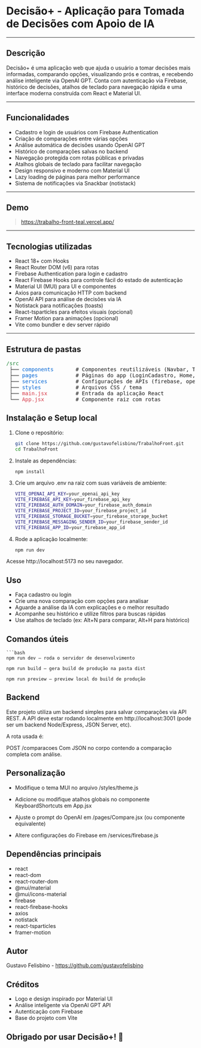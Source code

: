 # Decisão+ - Aplicação para Tomada de Decisões com Apoio de IA

---

## Descrição

Decisão+ é uma aplicação web que ajuda o usuário a tomar decisões mais informadas, comparando opções, visualizando prós e contras, e recebendo análise inteligente via OpenAI GPT. Conta com autenticação via Firebase, histórico de decisões, atalhos de teclado para navegação rápida e uma interface moderna construída com React e Material UI.

---

## Funcionalidades

- Cadastro e login de usuários com Firebase Authentication
- Criação de comparações entre várias opções
- Análise automática de decisões usando OpenAI GPT
- Histórico de comparações salvas no backend
- Navegação protegida com rotas públicas e privadas
- Atalhos globais de teclado para facilitar navegação
- Design responsivo e moderno com Material UI
- Lazy loading de páginas para melhor performance
- Sistema de notificações via Snackbar (notistack)

---

## Demo

> https://trabalho-front-teal.vercel.app/

---

## Tecnologias utilizadas

- React 18+ com Hooks
- React Router DOM (v6) para rotas
- Firebase Authentication para login e cadastro
- React Firebase Hooks para controle fácil do estado de autenticação
- Material UI (MUI) para UI e componentes
- Axios para comunicação HTTP com backend
- OpenAI API para análise de decisões via IA
- Notistack para notificações (toasts)
- React-tsparticles para efeitos visuais (opcional)
- Framer Motion para animações (opcional)
- Vite como bundler e dev server rápido

---

## Estrutura de pastas

<pre>
<span style="color:#22863a">/src</span>
 ├── <span style="color:#0366d6">components</span>       # Componentes reutilizáveis (Navbar, ThemeToggle, etc)
 ├── <span style="color:#0366d6">pages</span>            # Páginas do app (LoginCadastro, Home, Compare, History, Shortcuts)
 ├── <span style="color:#0366d6">services</span>         # Configurações de APIs (firebase, openai, api axios)
 ├── <span style="color:#0366d6">styles</span>           # Arquivos CSS / tema
 ├── <span style="color:#d73a49">main.jsx</span>         # Entrada da aplicação React
 └── <span style="color:#d73a49">App.jsx</span>          # Componente raiz com rotas
</pre>

## Instalação e Setup local

1. Clone o repositório:
   ```bash
   git clone https://github.com/gustavofelisbino/TrabalhoFront.git
   cd TrabalhoFront
   
2. Instale as dependências:

    ```bash
    npm install
    
3. Crie um arquivo .env na raiz com suas variáveis de ambiente:

    ```bash
    VITE_OPENAI_API_KEY=your_openai_api_key
    VITE_FIREBASE_API_KEY=your_firebase_api_key
    VITE_FIREBASE_AUTH_DOMAIN=your_firebase_auth_domain
    VITE_FIREBASE_PROJECT_ID=your_firebase_project_id
    VITE_FIREBASE_STORAGE_BUCKET=your_firebase_storage_bucket
    VITE_FIREBASE_MESSAGING_SENDER_ID=your_firebase_sender_id
    VITE_FIREBASE_APP_ID=your_firebase_app_id

4. Rode a aplicação localmente:

    ```bash
    npm run dev

Acesse http://localhost:5173 no seu navegador.

## Uso

- Faça cadastro ou login
- Crie uma nova comparação com opções para analisar
- Aguarde a análise da IA com explicações e o melhor resultado
- Acompanhe seu histórico e utilize filtros para buscas rápidas
- Use atalhos de teclado (ex: Alt+N para comparar, Alt+H para histórico)

## Comandos úteis

    ```bash
    npm run dev — roda o servidor de desenvolvimento
    
    npm run build — gera build de produção na pasta dist
    
    npm run preview — preview local do build de produção

## Backend

Este projeto utiliza um backend simples para salvar comparações via API REST. A API deve estar rodando localmente em http://localhost:3001 (pode ser um backend Node/Express, JSON Server, etc).

A rota usada é:

POST /comparacoes
Com JSON no corpo contendo a comparação completa com análise.

## Personalização

- Modifique o tema MUI no arquivo /styles/theme.js

- Adicione ou modifique atalhos globais no componente KeyboardShortcuts em App.jsx

- Ajuste o prompt do OpenAI em /pages/Compare.jsx (ou componente equivalente)

- Altere configurações do Firebase em /services/firebase.js

## Dependências principais

- react
- react-dom
- react-router-dom
- @mui/material
- @mui/icons-material
- firebase
- react-firebase-hooks
- axios
- notistack
- react-tsparticles
- framer-motion

## Autor
Gustavo Felisbino - https://github.com/gustavofelisbino

## Créditos
- Logo e design inspirado por Material UI
- Análise inteligente via OpenAI GPT API
- Autenticação com Firebase
- Base do projeto com Vite

## Obrigado por usar Decisão+! 🚀
